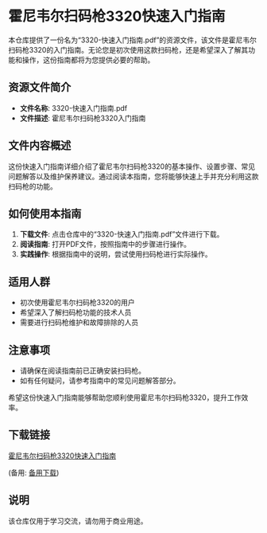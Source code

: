 # 霍尼韦尔扫码枪3320快速入门指南

本仓库提供了一份名为“3320-快速入门指南.pdf”的资源文件，该文件是霍尼韦尔扫码枪3320的入门指南。无论您是初次使用这款扫码枪，还是希望深入了解其功能和操作，这份指南都将为您提供必要的帮助。

## 资源文件简介

- **文件名称**: 3320-快速入门指南.pdf
- **文件描述**: 霍尼韦尔扫码枪3320入门指南

## 文件内容概述

这份快速入门指南详细介绍了霍尼韦尔扫码枪3320的基本操作、设置步骤、常见问题解答以及维护保养建议。通过阅读本指南，您将能够快速上手并充分利用这款扫码枪的功能。

## 如何使用本指南

1. **下载文件**: 点击仓库中的“3320-快速入门指南.pdf”文件进行下载。
2. **阅读指南**: 打开PDF文件，按照指南中的步骤进行操作。
3. **实践操作**: 根据指南中的说明，尝试使用扫码枪进行实际操作。

## 适用人群

- 初次使用霍尼韦尔扫码枪3320的用户
- 希望深入了解扫码枪功能的技术人员
- 需要进行扫码枪维护和故障排除的人员

## 注意事项

- 请确保在阅读指南前已正确安装扫码枪。
- 如有任何疑问，请参考指南中的常见问题解答部分。

希望这份快速入门指南能够帮助您顺利使用霍尼韦尔扫码枪3320，提升工作效率。

## 下载链接
[霍尼韦尔扫码枪3320快速入门指南](https://pan.quark.cn/s/954897f4a1d2) 

(备用: [备用下载](https://pan.baidu.com/s/16KlS1PNSujT8TFlZl19kGQ?pwd=1234))

## 说明

该仓库仅用于学习交流，请勿用于商业用途。
